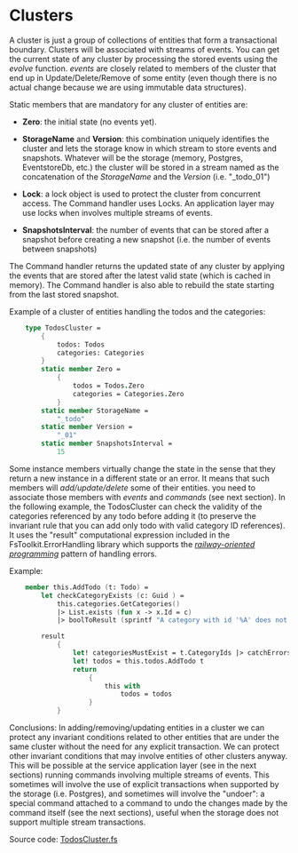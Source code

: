 # Clusters

A cluster is just a group of collections of entities that form a transactional boundary.
Clusters will be associated with streams of events.
You can get the current state of any cluster by processing the stored events using the _evolve_ function.  _events_ are closely related to members of the cluster that end up in Update/Delete/Remove of some entity (even though there is no actual change because we are using immutable data structures).

Static members that are mandatory for any cluster of entities are:
- __Zero__: the initial state (no events yet).
- __StorageName__ and  __Version__: this combination uniquely identifies the cluster and lets the storage know in which stream to store events and snapshots. Whatever will be the storage (memory, Postgres, EventstoreDb, etc.) the cluster will be stored in a stream named as the concatenation of the _StorageName_ and the _Version_ (i.e. "_todo_01")
- __Lock__: a lock object is used to protect the cluster from concurrent access.
The Command handler uses Locks. An application layer may use locks when involves multiple streams of events.

- __SnapshotsInterval__: the number of events that can be stored after a snapshot before creating a new snapshot (i.e. the number of events between snapshots)

The Command handler returns the updated state of any cluster by applying the events that are stored after the latest valid state (which is cached in memory).
The Command handler is also able to rebuild the state starting from the last stored snapshot.

Example of a cluster of entities handling the todos and the categories:
```FSharp
    type TodosCluster =
        {
            todos: Todos
            categories: Categories
        }
        static member Zero =
            {
                todos = Todos.Zero
                categories = Categories.Zero
            }
        static member StorageName =
            "_todo"
        static member Version =
            "_01"
        static member SnapshotsInterval =
            15
```

Some instance members virtually change the state in the sense that they return a new instance in a different state or an error. It means that such members will _add/update/delete_ some of their entities. you need to associate those members with _events_ and _commands_ (see next section).
In the following example, the TodosCluster can check the validity of the categories referenced by any todo before adding it (to preserve the invariant rule that you can add only todo with valid category ID references).
It uses the "result" computational expression included in the FsToolkit.ErrorHandling library which supports the [_railway-oriented programming_](https://fsharpforfunandprofit.com/rop/) pattern of handling errors.

Example:
```FSharp
    member this.AddTodo (t: Todo) =
        let checkCategoryExists (c: Guid ) =
            this.categories.GetCategories() 
            |> List.exists (fun x -> x.Id = c) 
            |> boolToResult (sprintf "A category with id '%A' does not exist" c)

        result
            {
                let! categoriesMustExist = t.CategoryIds |> catchErrors checkCategoryExists
                let! todos = this.todos.AddTodo t
                return 
                    {
                        this with
                            todos = todos
                    }
            }
```
Conclusions: In adding/removing/updating entities in a cluster we can protect any invariant conditions related to other entities that are under the same cluster without the need for any explicit transaction. We can protect other invariant conditions that may involve entities of other clusters anyway. This will be possible at the service application layer (see in the next sections) running commands involving multiple streams of events. This sometimes will involve the use of explicit transactions when supported by the storage (i.e. Postgres), and sometimes will involve the "undoer": a special command attached to a command to undo the changes made by the command itself (see the next sections), useful when the storage does not support multiple stream transactions.

Source code: [TodosCluster.fs](https://github.com/tonyx/Sharpino/blob/main/Sharpino.Sample/clusters/Todos/Cluster.fs)

